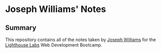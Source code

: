 # Joseph Williams' Notes


## Summary 

This repository contains all of the notes taken by [Joseph Williams](https://github.com/josepwil) for the [Lighthouse Labs](https://www.lighthouselabs.ca/en) Web Development Bootcamp.

